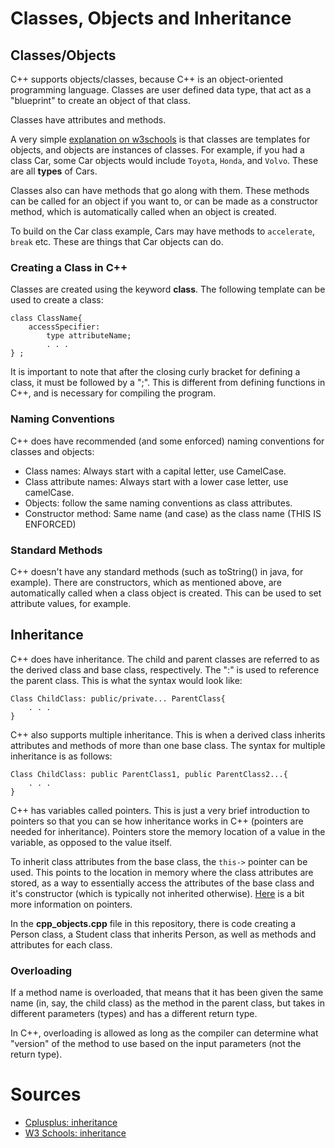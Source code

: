 # Classes, Objects and Inheritance

## Classes/Objects

C++ supports objects/classes, because C++ is an object-oriented programming language. Classes
are user defined data type, that act as a "blueprint" to create an object of that class.

Classes have attributes and methods.

A very simple [explanation on w3schools](https://www.w3schools.com/cpp/cpp_oop.asp) is that classes are
templates for objects, and objects are instances of classes. For example, if you had a class Car,
some Car objects would include `Toyota`, `Honda`, and `Volvo`. These are all **types** of Cars.

Classes also can have methods that go along with them. These methods can be called for an object if you want
to, or can be made as a constructor method, which is automatically called when an object is created.

To build on the Car class example, Cars may have methods to `accelerate`, `break` etc. These are things
that Car objects can do. 

### Creating a Class in C++

Classes are created using the keyword **class**. The following template can be used to create a class:
<pre><code>class ClassName{
	accessSpecifier:
		type attributeName;
		. . .
} ;
</code></pre>

It is important to note that after the closing curly bracket for defining a class, it must be followed
by a ";". This is different from defining functions in C++, and is necessary for compiling the program.

### Naming Conventions

C++ does have recommended (and some enforced) naming conventions for classes and objects:

- Class names: Always start with a capital letter, use CamelCase.
- Class attribute names: Always start with a lower case letter, use camelCase.
- Objects: follow the same naming conventions as class attributes.
- Constructor method: Same name (and case) as the class name (THIS IS ENFORCED)

### Standard Methods

C++ doesn't have any standard methods (such as toString() in java, for example). There are constructors,
which as mentioned above, are automatically called when a class object is created. This can be used
to set attribute values, for example.

## Inheritance

C++ does have inheritance. The child and parent classes are referred to as the derived class and base class,
respectively. The ":" is used to reference the parent class. This is what the syntax would look like:
<pre><code>Class ChildClass: public/private... ParentClass{
	. . .
} 
</code></pre>

C++ also supports multiple inheritance. This is when a derived class inherits attributes and methods
of more than one base class. The syntax for multiple inheritance is as follows:
<pre><code>Class ChildClass: public ParentClass1, public ParentClass2...{
	. . .
} 
</code></pre>

C++ has variables called pointers. This is just a very brief introduction to pointers so that you
can se how inheritance works in C++ (pointers are needed for inheritance). Pointers store the memory
location of a value in the variable, as opposed to the value itself.

To inherit class attributes from the base class, the `this->` pointer can be used. This points to the 
location in memory where the class attributes are stored, as a way to essentially access the attributes
of the base class and it's constructor (which is typically not inherited otherwise). [Here](https://www.w3schools.com/cpp/cpp_pointers.asp)
is a bit more information on pointers. 

In the **cpp_objects.cpp** file in this repository, there is code creating a Person class, a
Student class that inherits Person, as well as methods and attributes for each class.

### Overloading

If a method name is overloaded, that means that it has been given the same name (in, say, the child class)
as the method in the parent class, but takes in different parameters (types) and has a different return type.

In C++, overloading is allowed as long as the compiler can determine what "version" of the method to
use based on the input parameters (not the return type). 

# Sources
- [Cplusplus: inheritance](https://www.cplusplus.com/doc/tutorial/inheritance/)
- [W3 Schools: inheritance](https://www.w3schools.com/cpp/cpp_pointers.asp)
